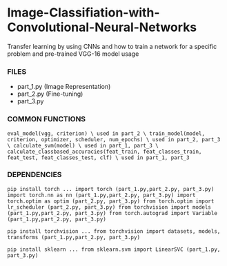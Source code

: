 # Image-Classifiation-with-Convolutional-Neural-Networks
Transfer learning by using CNNs and how to train a network for a specific problem and pre-trained VGG-16 model usage


### FILES

* part_1.py (Image Representation)
* part_2.py (Fine-tuning)
* part_3.py 



### COMMON FUNCTIONS

` eval_model(vgg, criterion) \
	used in part_2 \
train_model(model, criterion, optimizer, scheduler, num_epochs) \
	used in part_2, part_3 \
calculate_svm(model) \
	used in part_1, part_3 \
calculate_classbased_accuracies(feat_train, feat_classes_train, feat_test, feat_classes_test, clf) \
	used in part_1, part_3 `


### DEPENDENCIES

` pip install torch
...
import torch (part_1.py,part_2.py, part_3.py)
import torch.nn as nn (part_1.py,part_2.py, part_3.py)
import torch.optim as optim (part_2.py, part_3.py)
from torch.optim import lr_scheduler (part_2.py, part_3.py)
from torchvision import models (part_1.py,part_2.py, part_3.py)
from torch.autograd import Variable (part_1.py,part_2.py, part_3.py) `

` pip install torchvision
...
from torchvision import datasets, models, transforms (part_1.py,part_2.py, part_3.py) `

` pip install sklearn
...
from sklearn.svm import LinearSVC (part_1.py, part_3.py) ` 
